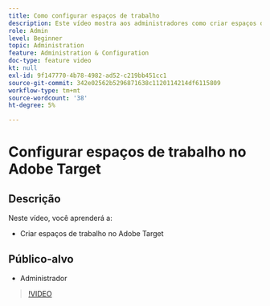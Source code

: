 ```yaml
---
title: Como configurar espaços de trabalho
description: Este vídeo mostra aos administradores como criar espaços de trabalho no Adobe Target.
role: Admin
level: Beginner
topic: Administration
feature: Administration & Configuration
doc-type: feature video
kt: null
exl-id: 9f147770-4b78-4982-ad52-c219bb451cc1
source-git-commit: 342e02562b5296871638c1120114214df6115809
workflow-type: tm+mt
source-wordcount: '38'
ht-degree: 5%

---
```


# Configurar espaços de trabalho no Adobe Target

## Descrição

Neste vídeo, você aprenderá a:

* Criar espaços de trabalho no Adobe Target

## Público-alvo

* Administrador

>[!VIDEO](https://video.tv.adobe.com/v/19463/?quality=12)
